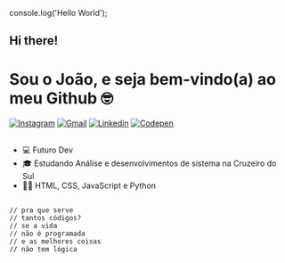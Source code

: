 <head> 
 
console.log('Hello World'); 
## Hi there!
# Sou o João, e seja bem-vindo(a) ao meu Github 🤓
</head>

<div>
  <a href="https://www.instagram.com/carlinhos.jpeg" target="_blank"><img src="https://img.shields.io/badge/-Instagram-E4405F?style=flat&logo=instagram&logoColor=white" alt="Instagram" /></a>
  <a href="mailto: jcdantasdasilva@gmail.com"><img src="https://img.shields.io/badge/Gmail-red?style=flat&logo=Gmail&logoColor=white" alt="Gmail" /></a>
  <a href="https://www.linkedin.com/in/jo%C3%A3o-carlos-dantas-da-silva-539041279/" target="_blank"><img src="https://img.shields.io/badge/LinkedIn-blue?style=flat&logo=linkedin&labelColor=blue" alt="Linkedin" /></a>
  <a href="https://codepen.io/Jo-o-Carlos-Dantas-da-Silva" target="_blank"><img src="https://img.shields.io/badge/-Codepen-black?style=flat&logo=Codepen&logoColor=white" alt="Codepen" /></a>
</div>

##

<ul>
  <li>💻 Futuro Dev</li>
  <li>🎓 Estudando Análise e desenvolvimentos de sistema na Cruzeiro do Sul</li>
  <li>👨‍💻 HTML, CSS, JavaScript e Python </li>
</ul>

##
    // pra que serve
    // tantos códigos?
    // se a vida
    // não é programada
    // e as melhores coisas
    // não tem lógica
    
